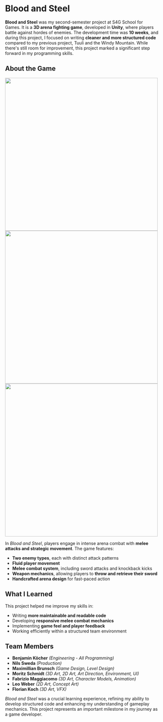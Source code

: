 # Blood and Steel

**Blood and Steel** was my second-semester project at S4G School for Games. It is a **3D arena fighting game**, developed in **Unity**, where players battle against hordes of enemies. The development time was **10 weeks**, and during this project, I focused on writing **cleaner and more structured code** compared to my previous project, Tuuli and the Windy Mountain. While there's still room for improvement, this project marked a significant step forward in my programming skills.

## About the Game

<img src="https://github.com/darkAssassine/Assets/blob/9713dd491759684fba82a8155dce4c1df7cef0ed/img/BloodAndSteelMain.png" width="500px" align="center">

<img src="https://github.com/darkAssassine/Assets/blob/9713dd491759684fba82a8155dce4c1df7cef0ed/img/BloodAndSteel0.gif" width="500px" align="center">

<img src="https://github.com/darkAssassine/Assets/blob/9713dd491759684fba82a8155dce4c1df7cef0ed/img/BloodAndSteel1.gif" width="500px" align="center">

In *Blood and Steel*, players engage in intense arena combat with **melee attacks and strategic movement**. The game features:

- **Two enemy types**, each with distinct attack patterns
- **Fluid player movement**
- **Melee combat system**, including sword attacks and knockback kicks
- **Weapon mechanics**, allowing players to **throw and retrieve their sword**
- **Handcrafted arena design** for fast-paced action

## What I Learned

This project helped me improve my skills in:

- Writing **more maintainable and readable code**
- Developing **responsive melee combat mechanics**
- Implementing **game feel and player feedback**
- Working efficiently within a structured team environment

## Team Members

- **Benjamin Köcher** *(Engineering - All Programming)*
- **Nils Sweda** *(Production)*
- **Maximillian Brunsch** *(Game Design, Level Design)*
- **Moritz Schmidt** *(3D Art, 2D Art, Art Direction, Environment, UI)*
- **Fabrizio Maggiacomo** *(3D Art, Character Models, Animation)*
- **Leo Weber** *(2D Art, Concept Art)*
- **Florian Koch** *(3D Art, VFX)*

*Blood and Steel* was a crucial learning experience, refining my ability to develop structured code and enhancing my understanding of gameplay mechanics. This project represents an important milestone in my journey as a game developer.

